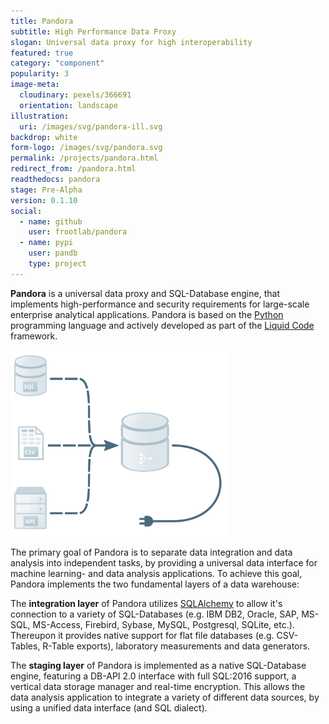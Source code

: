 ```yaml
---
title: Pandora
subtitle: High Performance Data Proxy
slogan: Universal data proxy for high interoperability
featured: true
category: "component"
popularity: 3
image-meta:
  cloudinary: pexels/366691
  orientation: landscape
illustration:
  uri: /images/svg/pandora-ill.svg
backdrop: white
form-logo: /images/svg/pandora.svg
permalink: /projects/pandora.html
redirect_from: /pandora.html
readthedocs: pandora
stage: Pre-Alpha
version: 0.1.10
social:
  - name: github
    user: frootlab/pandora
  - name: pypi
    user: pandb
    type: project
---
```


**Pandora** is a universal data proxy and SQL-Database engine, that implements
high-performance and security requirements for large-scale enterprise analytical
applications. Pandora is based on the [Python](https://www.python.org/)
programming language and actively developed as part of the [Liquid
Code](/liquid) framework.

<a href="/images/svg/pandora-ill.svg" title="Universal Data Proxy">
  <img src="/images/svg/pandora-ill.svg" style="width: 90%; max-width: 350px;"
    alt="Universal Data Proxy">
</a>

The primary goal of Pandora is to separate data integration and data analysis
into independent tasks, by providing a universal data interface for machine
learning- and data analysis applications. To achieve this goal, Pandora
implements the two fundamental layers of a data warehouse:

The **integration layer** of Pandora utilizes
[SQLAlchemy](https://www.sqlalchemy.org) to allow it\'s connection to a variety
of SQL-Databases (e.g. IBM DB2, Oracle, SAP, MS-SQL, MS-Access, Firebird,
Sybase, MySQL, Postgresql, SQLite, etc.). Thereupon it provides native support
for flat file databases (e.g. CSV-Tables, R-Table exports), laboratory
measurements and data generators.

The **staging layer** of Pandora is implemented as a native SQL-Database engine,
featuring a DB-API 2.0 interface with full SQL:2016 support, a vertical data
storage manager and real-time encryption. This allows the data analysis
application to integrate a variety of different data sources, by using a unified
data interface (and SQL dialect).
